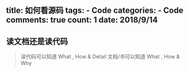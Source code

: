 
  title: 如何看源码
  tags: 
    - Code
  categories: 
    - Code
  comments: true
  count: 1
  date: 2018/9/14
  ---
  ## 读文档还是读代码
> 读代码可以知道  What ,  How & Detail
> 文档/书可以知道 What , How & Why
